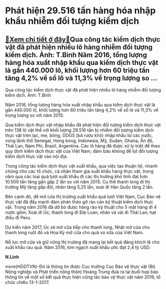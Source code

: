 Phát hiện 29.516 tấn hàng hóa nhập khẩu nhiễm đối tượng kiểm dịch
=================================================================

[:gift:Xem chi tiết ở đây:gift:](https://hddtvn.com/phat-hien-29-516-tan-hang-hoa-nhap-khau-nhiem-doi-tuong-kiem-dich/)Qua công tác kiểm dịch thực vật đã phát hiện nhiều lô hàng nhiễm đối tượng kiểm dịch. Ảnh: T.Bình Năm 2016, tổng lượng hàng hóa xuất nhập khẩu qua kiểm dịch thực vật là gần 440.000 lô, khối lượng hơn 60 triệu tấn tăng 4,2% về số lô và 11,3% về trọng lượng so …
--------------------------------------------------------------------------------------------------------------------------------------------------------------------------------------------------------------------------------------------------------------------







 






 Qua công tác kiểm dịch thực vật đã phát hiện nhiều lô hàng nhiễm đối tượng kiểm dịch. Ảnh: T.Bình 


Năm 2016, tổng lượng hàng hóa xuất nhập khẩu qua kiểm dịch thực vật là gần 440.000 lô, khối lượng hơn 60 triệu tấn tăng 4,2% về số lô và 11,3% về trọng lượng so với năm 2015.


 Qua kiểm dịch thực vật nhập khẩu đã phát hiện đối tượng kiểm dịch thực vật trên 138 lô vật thể với khối lượng 29.516 tấn bị nhiễm đối tượng kiểm dịch thực vật trên lạc, me, bông, DDGS (bã rượu khô) nhập khẩu từ các nước, vùng lãnh thổ Senegal, Hong kong, Indonesia, Mỹ, Sudan, Ghana, Ấn độ, Thái Lan, Nam Phi, Brazil, Argentina. Các lô hàng đã được xử lý triệt để theo quy định kiểm dịch thực vật của Việt Nam, đảm bảo không để lọt đối tượng kiểm dịch thực vật vào nội địa.


 Trong công tác kiểm dịch thực vật xuất khẩu, qua việc tạo thuận lợi, nhanh chóng cho các tổ chức, cá nhân tham gia xuất khẩu hàng thực vật, trong năm qua các loại quả tươi xuất khẩu đi các thị trường khó tính đạt hơn 10.500 tấn tăng gần gấp 2 lần so với năm 2015. Cụ thể thanh long đi thị trường Mỹ tăng gấp đôi, nhãn tăng 5,25 lần, xoài đi Hàn Quốc tăng 2 lần. 


 Bên cạnh đó, để mở cửa thị trường xuất khẩu quả tươi Việt Nam, Cục Bảo vệ thực vật đã đẩy mạnh đàm phán tháo gỡ rào cản kỹ thuật kiểm dịch thực vật. Trong năm 2016 đã dỡ bỏ được hàng rào kỹ thuật cho 5 mặt hàng đi 4 nước gồm: Xoài đi Úc; thanh long đi Đài Loan; nhãn và vải đi Thái Lan; hạt điều đi Peru. 


 Dự kiến năm 2017, Úc sẽ mở cửa tiếp cho thanh long, Nhật mở cửa cho thanh long ruột đỏ và Hoa Kỳ mở cửa cho quả vú sữa của Việt Nam.


Nỗ lực mở cửa và giữ vững thị trường đã mang lại kết quả đáng khích lệ cho xuất khẩu rau quả. Năm 2016, kim ngạch xuất khẩu ước đạt 2,4 tỷ USD.






**N.Linh**



more(HDDTVN)-Đó là thông tin được Cục trưởng Cục Bảo vệ thực vật (Bộ Nông nghiệp và Phát triển nông thôn) Hoàng Trung đưa ra tại buổi họp báo thông tin về một số kết quả thực hiện công tác bảo vệ thực vật năm 2016, tổ chức chiều 13-1-2017.

